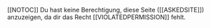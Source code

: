 [[NOTOC]]
Du hast keine Berechtigung, diese Seite ([[ASKEDSITE]]) anzuzeigen, da dir das Recht [[VIOLATEDPERMISSION]] fehlt.
